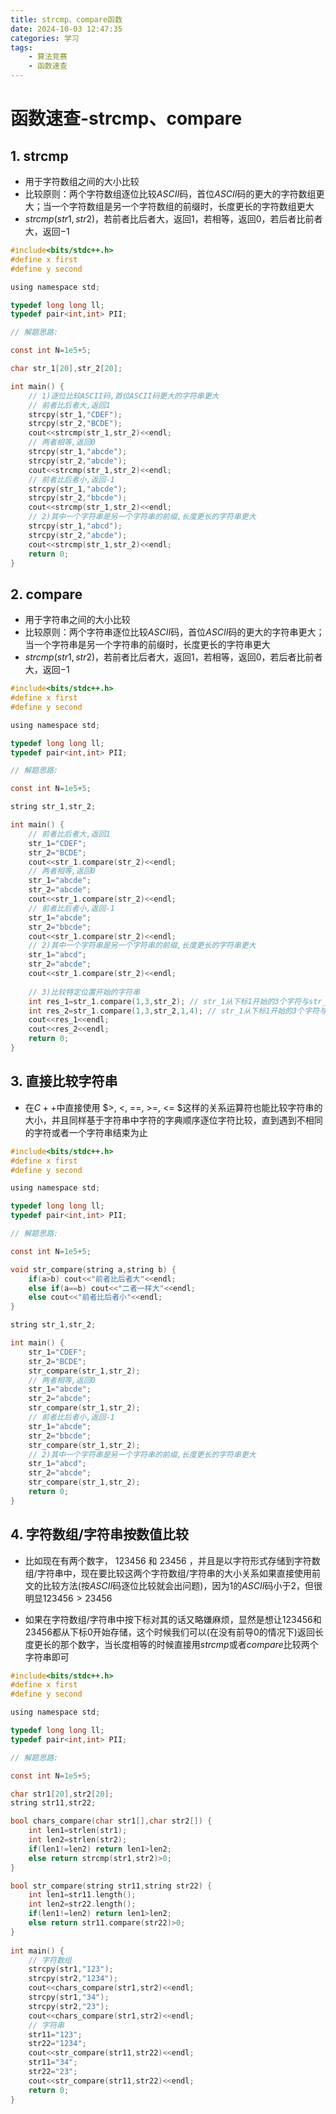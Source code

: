 ```yaml
---
title: strcmp、compare函数
date: 2024-10-03 12:47:35
categories: 学习
tags:
    - 算法竞赛
    - 函数速查
---
```


<meta name="referrer" content="no-referrer" />

# 函数速查-strcmp、compare

<!-- toc -->

<!-- more -->



## 1. strcmp

* 用于字符数组之间的大小比较
* 比较原则：两个字符数组逐位比较$ASCII$码，首位$ASCII$码的更大的字符数组更大；当一个字符数组是另一个字符数组的前缀时，长度更长的字符数组更大
* $strcmp(str1,str2)$，若前者比后者大，返回$1$，若相等，返回$0$，若后者比前者大，返回$-1$

``` c
#include<bits/stdc++.h>
#define x first
#define y second

using namespace std;

typedef long long ll;
typedef pair<int,int> PII;

// 解题思路: 

const int N=1e5+5;

char str_1[20],str_2[20];

int main() {
	// 1)逐位比较ASCII码,首位ASCII码更大的字符串更大
	// 前者比后者大,返回1 
	strcpy(str_1,"CDEF");
	strcpy(str_2,"BCDE");
	cout<<strcmp(str_1,str_2)<<endl;
	// 两者相等,返回0
	strcpy(str_1,"abcde");
	strcpy(str_2,"abcde");
	cout<<strcmp(str_1,str_2)<<endl;
	// 前者比后者小,返回-1
	strcpy(str_1,"abcde");
	strcpy(str_2,"bbcde");
	cout<<strcmp(str_1,str_2)<<endl;
	// 2)其中一个字符串是另一个字符串的前缀,长度更长的字符串更大
	strcpy(str_1,"abcd");
	strcpy(str_2,"abcde");
	cout<<strcmp(str_1,str_2)<<endl;
	return 0;
}
```



## 2. compare

* 用于字符串之间的大小比较
* 比较原则：两个字符串逐位比较$ASCII$码，首位$ASCII$码的更大的字符串更大；当一个字符串是另一个字符串的前缀时，长度更长的字符串更大
* $strcmp(str1,str2)$，若前者比后者大，返回$1$，若相等，返回$0$，若后者比前者大，返回$-1$

``` c
#include<bits/stdc++.h>
#define x first
#define y second

using namespace std;

typedef long long ll;
typedef pair<int,int> PII;

// 解题思路: 

const int N=1e5+5;

string str_1,str_2;

int main() {
	// 前者比后者大,返回1
	str_1="CDEF";
	str_2="BCDE";
	cout<<str_1.compare(str_2)<<endl;
	// 两者相等,返回0
	str_1="abcde";
	str_2="abcde";
	cout<<str_1.compare(str_2)<<endl;
	// 前者比后者小,返回-1
	str_1="abcde";
	str_2="bbcde";
	cout<<str_1.compare(str_2)<<endl;
	// 2)其中一个字符串是另一个字符串的前缀,长度更长的字符串更大
	str_1="abcd";
	str_2="abcde";
	cout<<str_1.compare(str_2)<<endl;
	
	// 3)比较特定位置开始的字符串
	int res_1=str_1.compare(1,3,str_2); // str_1从下标1开始的3个字符与str_2比较大小
	int res_2=str_1.compare(1,3,str_2,1,4); // str_1从下标1开始的3个字符与str_2从下标0开始的2个字符比较大小
	cout<<res_1<<endl;
	cout<<res_2<<endl;
	return 0;
}
```



## 3. 直接比较字符串

* 在$C++$中直接使用 $>, <, ==, >=, <= $这样的关系运算符也能比较字符串的大小，并且同样基于字符串中字符的字典顺序逐位字符比较，直到遇到不相同的字符或者一个字符串结束为止

``` c
#include<bits/stdc++.h>
#define x first
#define y second

using namespace std;

typedef long long ll;
typedef pair<int,int> PII;

// 解题思路: 

const int N=1e5+5;

void str_compare(string a,string b) {
	if(a>b) cout<<"前者比后者大"<<endl;
	else if(a==b) cout<<"二者一样大"<<endl;
	else cout<<"前者比后者小"<<endl;
}

string str_1,str_2;

int main() {
	str_1="CDEF";
	str_2="BCDE";
	str_compare(str_1,str_2);
	// 两者相等,返回0
	str_1="abcde";
	str_2="abcde";
	str_compare(str_1,str_2);
	// 前者比后者小,返回-1
	str_1="abcde";
	str_2="bbcde";
	str_compare(str_1,str_2);
	// 2)其中一个字符串是另一个字符串的前缀,长度更长的字符串更大
	str_1="abcd";
	str_2="abcde";
	str_compare(str_1,str_2);
	return 0;
}
```



## 4. 字符数组/字符串按数值比较

* 比如现在有两个数字， $123456$ 和 $23456$ ，并且是以字符形式存储到字符数组/字符串中，现在要比较这两个字符数组/字符串的大小关系如果直接使用前文的比较方法(按$ASCII$码逐位比较就会出问题)，因为$1$的$ASCII$码小于$2$，但很明显$123456>23456$

* 如果在字符数组/字符串中按下标对其的话又略嫌麻烦，显然是想让$123456$和$23456$都从下标$0$开始存储，这个时候我们可以(在没有前导$0$的情况下)返回长度更长的那个数字，当长度相等的时候直接用$strcmp$或者$compare$比较两个字符串即可

``` c
#include<bits/stdc++.h>
#define x first
#define y second

using namespace std;

typedef long long ll;
typedef pair<int,int> PII;

// 解题思路: 

const int N=1e5+5;

char str1[20],str2[20];
string str11,str22;

bool chars_compare(char str1[],char str2[]) {
	int len1=strlen(str1);
	int len2=strlen(str2);
	if(len1!=len2) return len1>len2;
	else return strcmp(str1,str2)>0;
}

bool str_compare(string str11,string str22) {
	int len1=str11.length();
	int len2=str22.length();
	if(len1!=len2) return len1>len2;
	else return str11.compare(str22)>0;
}
 
int main() {
	// 字符数组
	strcpy(str1,"123");
	strcpy(str2,"1234");
	cout<<chars_compare(str1,str2)<<endl;
	strcpy(str1,"34");
	strcpy(str2,"23");
	cout<<chars_compare(str1,str2)<<endl;
	// 字符串
	str11="123";
	str22="1234";
	cout<<str_compare(str11,str22)<<endl;
	str11="34";
	str22="23";
	cout<<str_compare(str11,str22)<<endl;
	return 0;
}
```
